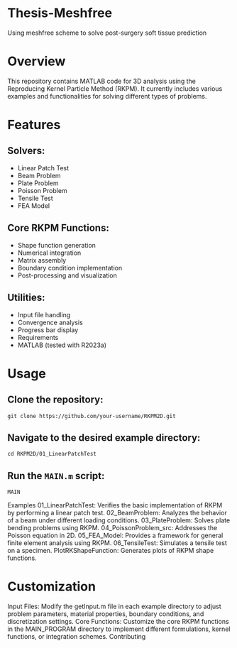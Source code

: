 # Thesis-Meshfree
Using meshfree scheme to solve post-surgery soft tissue prediction

# Overview
This repository contains MATLAB code for 3D analysis using the Reproducing Kernel Particle Method (RKPM). It currently includes various examples and functionalities for solving different types of problems.

# Features

## Solvers:

* Linear Patch Test
* Beam Problem
* Plate Problem
* Poisson Problem
* Tensile Test
* FEA Model

## Core RKPM Functions:

* Shape function generation
* Numerical integration
* Matrix assembly
* Boundary condition implementation
* Post-processing and visualization

## Utilities:
* Input file handling
* Convergence analysis
* Progress bar display
* Requirements
* MATLAB (tested with R2023a)

# Usage

## Clone the repository:

```{Bash}
git clone https://github.com/your-username/RKPM2D.git
```

## Navigate to the desired example directory:

```{Bash}
cd RKPM2D/01_LinearPatchTest
```

## Run the `MAIN.m` script:

```{Matlab}
MAIN
```

Examples
01_LinearPatchTest: Verifies the basic implementation of RKPM by performing a linear patch test.
02_BeamProblem: Analyzes the behavior of a beam under different loading conditions.
03_PlateProblem: Solves plate bending problems using RKPM.
04_PoissonProblem_src: Addresses the Poisson equation in 2D.
05_FEA_Model: Provides a framework for general finite element analysis using RKPM.
06_TensileTest: Simulates a tensile test on a specimen.
PlotRKShapeFunction: Generates plots of RKPM shape functions.

# Customization

Input Files: Modify the getInput.m file in each example directory to adjust problem parameters, material properties, boundary conditions, and discretization settings.
Core Functions: Customize the core RKPM functions in the MAIN_PROGRAM directory to implement different formulations, kernel functions, or integration schemes.
Contributing
